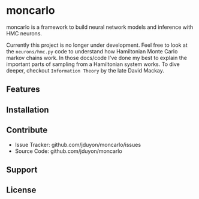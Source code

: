 moncarlo
========

moncarlo is a framework to build neural network models and inference with HMC neurons.

Currently this project is no longer under development. Feel free to look at the `neurons/hmc.py` code to understand how Hamiltonian Monte Carlo markov chains work.
In those docs/code I've done my best to explain the important parts of sampling from a Hamiltonian system works. To dive deeper, checkout `Information Theory` by the late David Mackay.

Features
--------


Installation
------------


Contribute
----------

- Issue Tracker: github.com/jduyon/moncarlo/issues
- Source Code: github.com/jduyon/moncarlo

Support
-------


License
-------

